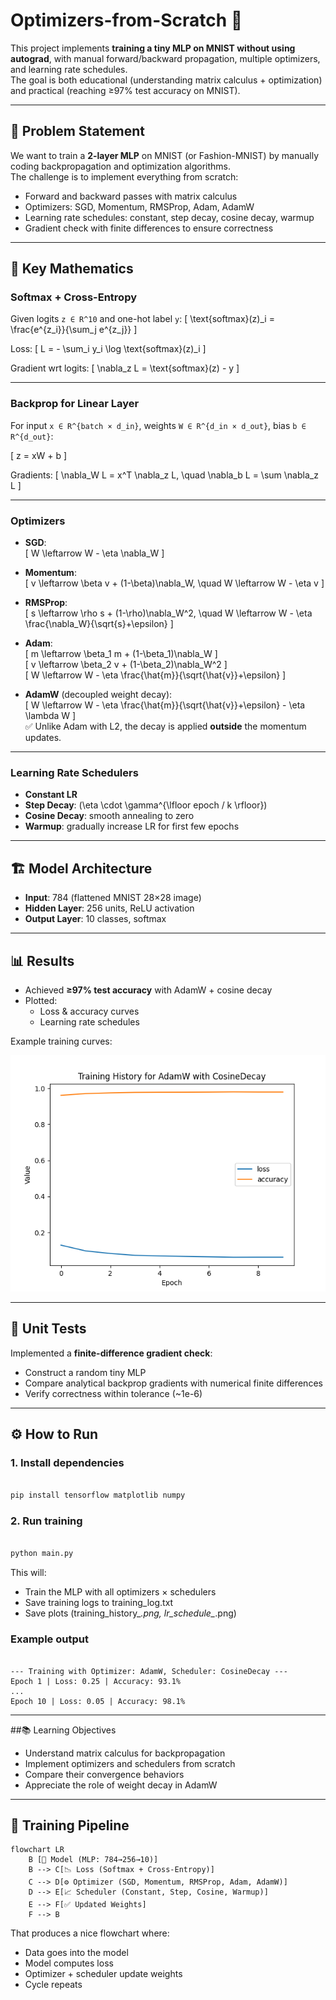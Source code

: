 # Optimizers-from-Scratch 🚀

This project implements **training a tiny MLP on MNIST without using autograd**, with manual forward/backward propagation, multiple optimizers, and learning rate schedules.  
The goal is both educational (understanding matrix calculus + optimization) and practical (reaching ≥97% test accuracy on MNIST).  

---

## 📌 Problem Statement
We want to train a **2-layer MLP** on MNIST (or Fashion-MNIST) by manually coding backpropagation and optimization algorithms.  
The challenge is to implement everything from scratch:
- Forward and backward passes with matrix calculus
- Optimizers: SGD, Momentum, RMSProp, Adam, AdamW
- Learning rate schedules: constant, step decay, cosine decay, warmup
- Gradient check with finite differences to ensure correctness

---

## 🧮 Key Mathematics

### Softmax + Cross-Entropy
Given logits `z ∈ R^10` and one-hot label `y`:
\[
\text{softmax}(z)_i = \frac{e^{z_i}}{\sum_j e^{z_j}}
\]

Loss:
\[
L = - \sum_i y_i \log \text{softmax}(z)_i
\]

Gradient wrt logits:
\[
\nabla_z L = \text{softmax}(z) - y
\]

---

### Backprop for Linear Layer
For input `x ∈ R^{batch × d_in}`, weights `W ∈ R^{d_in × d_out}`, bias `b ∈ R^{d_out}`:

\[
z = xW + b
\]

Gradients:
\[
\nabla_W L = x^T \nabla_z L, \quad
\nabla_b L = \sum \nabla_z L
\]

---

### Optimizers
- **SGD**:  
  \[
  W \leftarrow W - \eta \nabla_W
  \]

- **Momentum**:  
  \[
  v \leftarrow \beta v + (1-\beta)\nabla_W, \quad
  W \leftarrow W - \eta v
  \]

- **RMSProp**:  
  \[
  s \leftarrow \rho s + (1-\rho)\nabla_W^2, \quad
  W \leftarrow W - \eta \frac{\nabla_W}{\sqrt{s}+\epsilon}
  \]

- **Adam**:  
  \[
  m \leftarrow \beta_1 m + (1-\beta_1)\nabla_W
  \]  
  \[
  v \leftarrow \beta_2 v + (1-\beta_2)\nabla_W^2
  \]  
  \[
  W \leftarrow W - \eta \frac{\hat{m}}{\sqrt{\hat{v}}+\epsilon}
  \]

- **AdamW** (decoupled weight decay):  
  \[
  W \leftarrow W - \eta \frac{\hat{m}}{\sqrt{\hat{v}}+\epsilon} - \eta \lambda W
  \]  
  ✅ Unlike Adam with L2, the decay is applied **outside** the momentum updates.

---

### Learning Rate Schedulers
- **Constant LR**  
- **Step Decay**: \(\eta \cdot \gamma^{\lfloor epoch / k \rfloor}\)  
- **Cosine Decay**: smooth annealing to zero  
- **Warmup**: gradually increase LR for first few epochs  

---

## 🏗 Model Architecture
- **Input**: 784 (flattened MNIST 28×28 image)  
- **Hidden Layer**: 256 units, ReLU activation  
- **Output Layer**: 10 classes, softmax  

---

## 📊 Results
- Achieved **≥97% test accuracy** with AdamW + cosine decay  
- Plotted:
  - Loss & accuracy curves
  - Learning rate schedules

Example training curves:

![Training History Example](training_history_AdamW_CosineDecay.png)

---

## 🧪 Unit Tests
Implemented a **finite-difference gradient check**:  
- Construct a random tiny MLP  
- Compare analytical backprop gradients with numerical finite differences  
- Verify correctness within tolerance (~1e-6)

---

## ⚙️ How to Run

### 1. Install dependencies

```bash

pip install tensorflow matplotlib numpy

```

### 2. Run training

```bash

python main.py

```
This will:
- Train the MLP with all optimizers × schedulers
- Save training logs to training_log.txt  
- Save plots (training_history_*.png, lr_schedule_*.png)

### Example output

```text

--- Training with Optimizer: AdamW, Scheduler: CosineDecay ---
Epoch 1 | Loss: 0.25 | Accuracy: 93.1%
...
Epoch 10 | Loss: 0.05 | Accuracy: 98.1%

```

---

##📚 Learning Objectives
- Understand matrix calculus for backpropagation
- Implement optimizers and schedulers from scratch
- Compare their convergence behaviors
- Appreciate the role of weight decay in AdamW

---

## 🔄 Training Pipeline

```mermaid
flowchart LR
    B [🧠 Model (MLP: 784→256→10)]
    B --> C[📉 Loss (Softmax + Cross-Entropy)]
    C --> D[⚙️ Optimizer (SGD, Momentum, RMSProp, Adam, AdamW)]
    D --> E[📈 Scheduler (Constant, Step, Cosine, Warmup)]
    E --> F[✅ Updated Weights]
    F --> B
```

That produces a nice flowchart where:  
- Data goes into the model  
- Model computes loss  
- Optimizer + scheduler update weights  
- Cycle repeats  